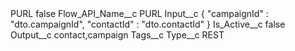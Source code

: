 <?xml version="1.0" encoding="UTF-8"?>
<CustomMetadata xmlns="http://soap.sforce.com/2006/04/metadata" xmlns:xsi="http://www.w3.org/2001/XMLSchema-instance" xmlns:xsd="http://www.w3.org/2001/XMLSchema">
    <label>PURL</label>
    <protected>false</protected>
    <values>
        <field>Flow_API_Name__c</field>
        <value xsi:type="xsd:string">PURL</value>
    </values>
    <values>
        <field>Input__c</field>
        <value xsi:type="xsd:string">{
  &quot;campaignId&quot; : &quot;dto.campaignId&quot;,
  &quot;contactId&quot; : &quot;dto.contactId&quot;
}</value>
    </values>
    <values>
        <field>Is_Active__c</field>
        <value xsi:type="xsd:boolean">false</value>
    </values>
    <values>
        <field>Output__c</field>
        <value xsi:type="xsd:string">contact,campaign</value>
    </values>
    <values>
        <field>Tags__c</field>
        <value xsi:nil="true"/>
    </values>
    <values>
        <field>Type__c</field>
        <value xsi:type="xsd:string">REST</value>
    </values>
</CustomMetadata>
